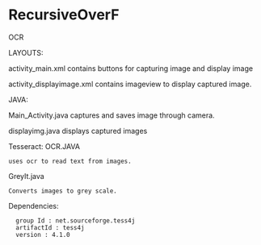 # RecursiveOverF
OCR 

LAYOUTS:

activity_main.xml 
  contains buttons for capturing image and display image

activity_displayimage.xml
  contains imageview to display captured image.
  
JAVA:

Main_Activity.java
  captures and saves image through camera.
  
displayimg.java
  displays captured images

Tesseract:
  OCR.JAVA
    
    uses ocr to read text from images.
    
  GreyIt.java
  
    Converts images to grey scale.
    
   Dependencies:
      
      group Id : net.sourceforge.tess4j
      artifactId : tess4j
      version : 4.1.0
